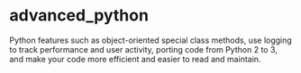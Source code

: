 # advanced_python
Python features such as object-oriented special class methods, use logging to track performance and user activity,  porting code from Python 2 to 3, and make your code more efficient and easier to read and maintain.
